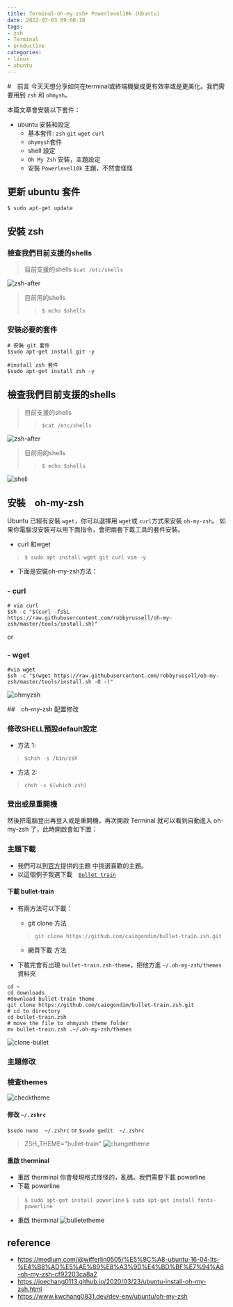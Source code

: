 ```yaml
---
title: Terminal-oh-my-zsh+ Powerlevel10k (Ubuntu)
date: 2022-07-03 09:00:18
tags:
- zsh
- Terminal
- productive
categories:
- linux
- ubuntu
---
```

#　前言
今天天想分享如何在terminal或終端機變成更有效率或是更美化。我們需要用到 `zsh` 和 `ohmysh`。

本篇文章會安裝以下套件：

- ubuntu 安裝和設定
  - 基本套件: `zsh` `git` `wget` `curl`
  - `ohymysh`套件
  - shell 設定
  - `Oh My Zsh` 安裝，主題設定
  - 安裝 `Powerlevel10k` 主題，不然會怪怪

## 更新 ubuntu 套件

`$ sudo apt-get update`

## 安裝 zsh

### 檢查我們目前支援的shells

> 目前支援的shells
> `$cat /etc/shells`

![zsh-after](https://i.imgur.com/SGzosrt.png)

> 目前用的shells
>
>> `$ echo $shells`
>>

### 安裝必要的套件

```
# 安裝 git 套件
$sudo apt-get install git -y

#install zsh 套件
$sudo apt-get install zsh -y
```

## 檢查我們目前支援的shells

> 目前支援的shells
>
>> `$cat /etc/shells`
>>

![zsh-after](https://i.imgur.com/shjh3uG.png)

> 目前用的shells
>
>> `$ echo $shells`
>>

![shell](https://i.imgur.com/1OtykFv.png)

## 安裝　oh-my-zsh

Ubuntu 已經有安裝 `wget`，你可以選擇用 `wget`或 `curl`方式來安裝 `oh-my-zsh`。
如果你電腦沒安裝可以用下面指令，會把兩套下載工具的套件安裝。

- curl 和wget

> `$ sudo apt install wget git curl vim -y`

- 下面是安裝oh-my-zsh方法：

### - curl　

```
# via curl
$sh -c "$(curl -fsSL https://raw.githubusercontent.com/robbyrussell/oh-my-zsh/master/tools/install.sh)"
```

or

### - wget

```
#via wget
$sh -c "$(wget https://raw.githubusercontent.com/robbyrussell/oh-my-zsh/master/tools/install.sh -O -)"
```

![ohmyzsh](https://i.imgur.com/aSImOnn.png)

##　oh-my-zsh 配置修改

### 修改SHELL預設default設定

- 方法 1:

> `$chsh -s /bin/zsh`

- 方法 2:

> `chsh -s $(which zsh)`

### 登出或是重開機

然後把電腦登出再登入或是重開機，再次開啟 Terminal 就可以看到自動進入 oh-my-zsh 了，此時開啟會如下圖：

### 主題下載

- 我們可以到[官方](https://github.com/ohmyzsh/ohmyzsh/wiki/External-themes)提供的主題 中挑選喜歡的主題。
- 以這個例子我選下載　[`Bullet train`](https://github.com/caiogondim/bullet-train.zsh)

#### 下載 bullet-train

- 有兩方法可以下載：

  - git clone 方法

  > `git clone https://github.com/caiogondim/bullet-train.zsh.git`
  >

  - 網頁下載 方法
- 下載完會有出現 `bullet-train.zsh-theme`，把他方進 `~/.oh-my-zsh/themes`資料夾

```
cd ~
cd downloads
#download bullet-train theme
git clone https://github.com/caiogondim/bullet-train.zsh.git
# cd to directory
cd bullet-train.zsh
# move the file to ohmyzsh theme folder
mv bullet-train.zsh .~/.oh-my-zsh/themes
```

![clone-bullet](https://i.imgur.com/VUwf4MU.png)

### 主題修改

### 檢查themes

![checktheme](https://i.imgur.com/yIxezj6.png)

#### 修改 `~/.zshrc`

`$sudo nano  ~/.zshrc`
or
`$sudo gedit  ~/.zshrc`

> ZSH_THEME="bullet-train"
> ![changetheme](https://i.imgur.com/hF7mZqB.png)

#### 重啟 therminal

- 重啟 therminal
  你會發現格式怪怪的，亂碼。我們需要下載 powerline
- 下載 powerline

> `$ sudo apt-get install powerline`
> `$ sudo apt-get install fonts-powerline`

- 重啟 therminal
  ![bulletetheme](https://i.imgur.com/ZmWOCGk.png)

## reference

- https://medium.com/@wifferlin0505/%E5%9C%A8-ubuntu-16-04-lts-%E4%B8%AD%E5%AE%89%E8%A3%9D%E4%BD%BF%E7%94%A8-oh-my-zsh-cf92203ca8a2
- https://joechang0113.github.io/2020/03/23/ubuntu-install-oh-my-zsh.html
- https://www.kwchang0831.dev/dev-env/ubuntu/oh-my-zsh
